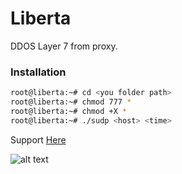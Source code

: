 # Liberta
DDOS Layer 7 from proxy.

### Installation
```sh
root@liberta:~# cd <you folder path>
root@liberta:~# chmod 777 *
root@liberta:~# chmod +X *
root@liberta:~# ./sudp <host> <time>
```
Support [Here](https://discord.gg/G28QFXdyRF)


![alt text](https://www.nbs-system.com/wp-content/uploads/sites/2/2020/09/01/161103-ddos-cyberattaque-788x433-1.jpg)

